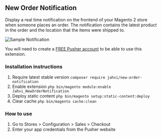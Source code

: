 ## New Order Notification

Display a real time notification on the frontend of your Magento 2 store when someone places an order. The notification contains the
latest product in the order and the location that the items were shipped to.

![Sample Notification](http://i.imgur.com/DNvtVuP.gif)

You will need to create a [FREE Pusher account](https://dashboard.pusher.com/accounts/sign_up) to be able to use this extension.

### Installation instructions

1. Require latest stable version `composer require jahvi/new-order-notification`
2. Enable extension `php bin/magento module:enable Jahvi_NewOrderNotification`
3. Deploy static content `php bin/magento setup:static-content:deploy`
4. Clear cache `php bin/magento cache:clean`

### How to use

1. Go to Stores > Configuration > Sales > Checkout
2. Enter your app credentials from the Pusher website
